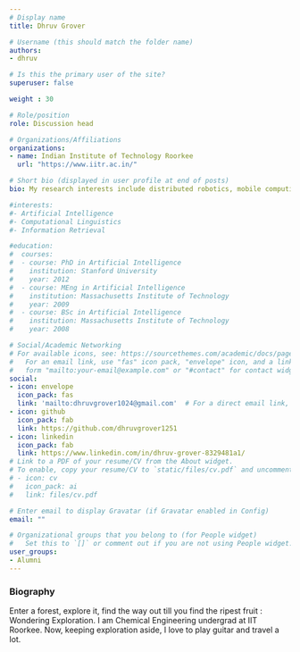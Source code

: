 ```yaml
---
# Display name
title: Dhruv Grover

# Username (this should match the folder name)
authors:
- dhruv

# Is this the primary user of the site?
superuser: false

weight : 30

# Role/position
role: Discussion head

# Organizations/Affiliations
organizations:
- name: Indian Institute of Technology Roorkee
  url: "https://www.iitr.ac.in/"

# Short bio (displayed in user profile at end of posts)
bio: My research interests include distributed robotics, mobile computing and programmable matter.

#interests:
#- Artificial Intelligence
#- Computational Linguistics
#- Information Retrieval

#education:
#  courses:
#  - course: PhD in Artificial Intelligence
#    institution: Stanford University
#    year: 2012
#  - course: MEng in Artificial Intelligence
#    institution: Massachusetts Institute of Technology
#    year: 2009
#  - course: BSc in Artificial Intelligence
#    institution: Massachusetts Institute of Technology
#    year: 2008

# Social/Academic Networking
# For available icons, see: https://sourcethemes.com/academic/docs/page-builder/#icons
#   For an email link, use "fas" icon pack, "envelope" icon, and a link in the
#   form "mailto:your-email@example.com" or "#contact" for contact widget.
social:
- icon: envelope
  icon_pack: fas
  link: 'mailto:dhruvgrover1024@gmail.com'  # For a direct email link, use "mailto:test@example.org".
- icon: github
  icon_pack: fab
  link: https://github.com/dhruvgrover1251
- icon: linkedin
  icon_pack: fab
  link: https://www.linkedin.com/in/dhruv-grover-8329481a1/
# Link to a PDF of your resume/CV from the About widget.
# To enable, copy your resume/CV to `static/files/cv.pdf` and uncomment the lines below.
# - icon: cv
#   icon_pack: ai
#   link: files/cv.pdf

# Enter email to display Gravatar (if Gravatar enabled in Config)
email: ""

# Organizational groups that you belong to (for People widget)
#   Set this to `[]` or comment out if you are not using People widget.
user_groups:
- Alumni
---
```


### Biography

Enter a forest, explore it, find the way out till you find the ripest fruit : Wondering Exploration.          I am Chemical Engineering undergrad at IIT Roorkee. Now, keeping exploration aside, I love to play guitar and travel a lot.


